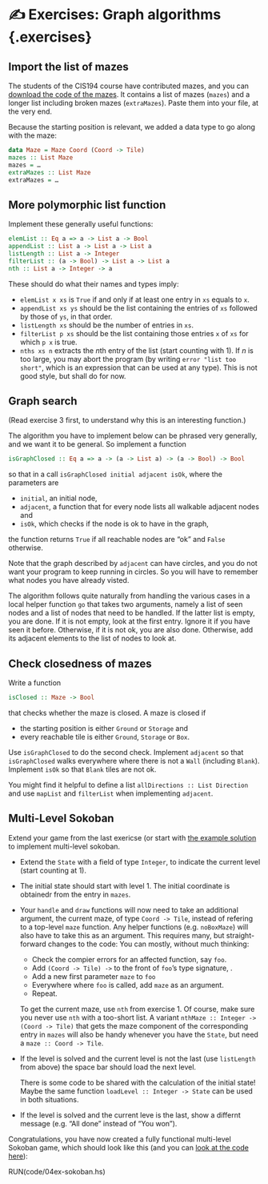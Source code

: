 ✍️ Exercises: Graph algorithms {.exercises}
===========================

Import the list of mazes
------------------------

The students of the CIS194 course have contributed mazes, and you can [download the
code of the mazes](../extras/Mazes.hs). It contains a list of mazes (`mazes`)
and a longer list including broken mazes (`extraMazes`). Paste them into your
file, at the very end.

Because the starting position is relevant, we added a data type to go along with the maze:

```haskell
data Maze = Maze Coord (Coord -> Tile)
mazes :: List Maze
mazes = …
extraMazes :: List Maze
extraMazes = …
```

More polymorphic list function
------------------------------

Implement these generally useful functions:
```haskell
elemList :: Eq a => a -> List a -> Bool
appendList :: List a -> List a -> List a
listLength :: List a -> Integer
filterList :: (a -> Bool) -> List a -> List a
nth :: List a -> Integer -> a
```
These should do what their names and types imply:

  * `elemList x xs` is `True` if and only if at least one entry in `xs` equals to `x`.
  * `appendList xs ys` should be the list containing the entries of `xs`
    followed by those of `ys`, in that order.
  * `listLength xs` should be the number of entries in `xs`.
  * `filterList p xs` should be the list containing those entries `x` of `xs`
    for which `p x` is true.
  * `nths xs n` extracts the $n$th entry of the list (start counting with 1).
    If $n$ is too large, you may abort the program (by writing `error "list too
    short"`, which is an expression that can be used at any type). This is not
    good style, but shall do for now.

Graph search
------------

(Read exercise 3 first, to understand why this is an interesting function.)

The algorithm you have to implement below can be phrased very generally, and we want it to be general. So implement a function
```haskell
isGraphClosed :: Eq a => a -> (a -> List a) -> (a -> Bool) -> Bool
```
so that in a call `isGraphClosed initial adjacent isOk`, where the parameters are

 * `initial`, an initial node,
 * `adjacent`, a function that for every node lists all walkable adjacent nodes and
 * `isOk`, which checks if the node is ok to have in the graph,

the function returns `True` if all reachable nodes are “ok” and `False` otherwise.

Note that the graph described by `adjacent` can have circles, and you do not want your program to keep running in circles. So you will have to remember what nodes you have already visted.

The algorithm follows quite naturally from handling the various cases in a local helper function `go` that takes two arguments, namely a list of seen nodes and a list of nodes that need to be handled. If the latter list is empty, you are done. If it is not empty, look at the first entry. Ignore it if you have seen it before. Otherwise, if it is not ok, you are also done. Otherwise, add its adjacent elements to the list of nodes to look at.

Check closedness of mazes
-------------------------

Write a function
```haskell
isClosed :: Maze -> Bool
```
that checks whether the maze is closed. A maze is closed if

 * the starting position is either `Ground` or `Storage` and
 * every reachable tile is either `Ground`, `Storage` or `Box`.

Use `isGraphClosed` to do the second check. Implement `adjacent` so that `isGraphClosed` walks everywhere where there is not a `Wall` (including `Blank`). Implement `isOk` so that `Blank` tiles are not ok.

You might find it helpful to define a list `allDirections :: List Direction` and use `mapList` and `filterList` when implementing `adjacent`.

<!--
With the following function you can visualize a list of booleans:

```haskell
pictureOfBools :: List Bool -> Picture
pictureOfBools xs = translated (-fromIntegral k /2) (fromIntegral k) (go 0 xs)
  where n = listLength xs
        k = findK 0 - - k is the integer square of n
        findK i | i * i >= n = i
                | otherwise  = findK (i+1)
        go _ Empty = blank
        go i (Entry b bs) =
          translated (fromIntegral (i `mod` k))
                     (-fromIntegral (i `div` k))
                     (pictureOfBool b)
          & go (i+1) bs

        pictureOfBool True =  colored green (solidCircle 0.4)
        pictureOfBool False = colored red   (solidCircle 0.4)
```

Let `exercise3 :: IO ()` be the visualization of `isClosed` applied to every element of `extraMazes`. Obviously, `mapList` wants to be used here.

<iframe width="400" height="400" src="https://code.world/run.html?mode=haskell&dhash=DcmaPotzuWThcbL2VAHBRMw"></iframe>
-->

Multi-Level Sokoban
-------------------

Extend your game from the last exericse (or start with [the example solution](EDIT(code/03ex-complete.hs)) to implement multi-level sokoban.

  * Extend the `State` with a field of type `Integer`, to indicate the current
    level (start counting at 1).
  * The initial state should start with level 1. The initial coordinate is
    obtainedr from the entry in `mazes`.
  * Your `handle` and `draw` functions will now need to take an additional
    argument, the current maze, of type `Coord -> Tile`, instead of refering to
    a top-level `maze` function. Any helper functions (e.g. `noBoxMaze`) will
    also have to take this as an argument. This requires many, but
    straight-forward changes to the code: You can mostly, without much
    thinking:

      * Check the compier errors for an affected function, say `foo`.
      * Add `(Coord -> Tile) ->` to the front of `foo`’s type signature,  .
      * Add a new first parameter `maze` to `foo`
      * Everywhere where `foo` is called, add `maze` as an argument.
      * Repeat.

    To get the current maze, use `nth` from exercise 1. Of course, make sure you
    never use `nth` with a too-short list. A variant `nthMaze :: Integer ->
    (Coord -> Tile)` that gets the maze component of the corresponding entry in
    `mazes` will also be handy whenever you have the `State`, but need a `maze
    :: Coord -> Tile`.

  * If the level is solved and the current level is not the last (use
    `listLength` from above) the space bar should load the next level.

    There is some code to be shared with the calculation of the initial state!
    Maybe the same function `loadLevel :: Integer -> State` can be used in both
    situations.
  * If the level is solved and the current leve is the last, show a differnt
    message (e.g. “All done” instead of “You won”).

Congratulations, you have now created a fully functional multi-level Sokoban game, which should look like this (and you can [look at the code here](EDIT(code/04ex-sokoban.hs))):

RUN(code/04ex-sokoban.hs)
